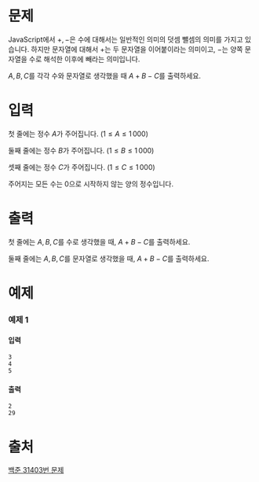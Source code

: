 # 문제
JavaScript에서
$+, -$은 수에 대해서는 일반적인 의미의 덧셈 뺄셈의 의미를 가지고 있습니다. 하지만 문자열에 대해서
$+$는 두 문자열을 이어붙이라는 의미이고,
$-$는 양쪽 문자열을 수로 해석한 이후에 빼라는 의미입니다.

$A, B, C$를 각각 수와 문자열로 생각했을 때
$A+B-C$를 출력하세요.

# 입력
첫 줄에는 정수
$A$가 주어집니다.
$(1 \le A \le 1\,000)$ 

둘째 줄에는 정수
$B$가 주어집니다.
$(1 \le B \le 1\,000)$ 

셋째 줄에는 정수
$C$가 주어집니다.
$(1 \le C \le 1\,000)$ 

주어지는 모든 수는
$0$으로 시작하지 않는 양의 정수입니다.

# 출력
첫 줄에는
$A, B, C$를 수로 생각했을 때,
$A+B-C$를 출력하세요.

둘째 줄에는
$A, B, C$를 문자열로 생각했을 때,
$A+B-C$를 출력하세요.

# 예제
### 예제 1
#### 입력
```
3
4
5
```
#### 출력
```
2
29
```

# 출처
[백준 31403번 문제](https://www.acmicpc.net/problem/31403)